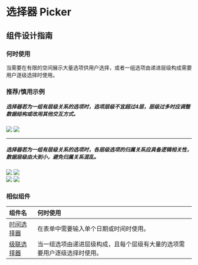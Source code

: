 # 选择器 Picker

## 组件设计指南

### 何时使用

当需要在有限的空间展示大量选项供用户选择，或者一组选项由递进层级构成需要用户逐级选择时使用。

### 推荐/慎用示例

##### 选择器若为一组有层级关系的选项时，选项层级不宜超过4层，层级过多时应调整数据结构或改用其他交互方式。

<div class="legend">
  <div class="item">
    <img src="https://tdesign.gtimg.com/site/design/mobile-guide/picker/picker-1.png" />
    <img class="tag" src="https://tdesign.gtimg.com/site/doc/bad.png" />
  </div>
</div>

<hr />

##### 选择器若为一组有层级关系的选项时，各层级选项的归属关系应具备逻辑相关性，数据层级由大到小，避免归属关系混乱。

<div class="legend">
  <div class="item">
    <img src="https://tdesign.gtimg.com/site/design/mobile-guide/picker/picker-2.png" />
    <img class="tag" src="https://tdesign.gtimg.com/site/doc/good.png" />
  </div>

  <div class="item">
    <img src="https://tdesign.gtimg.com/site/design/mobile-guide/picker/picker-3.png" />
    <img class="tag" src="https://tdesign.gtimg.com/site/doc/bad.png" />
  </div>
</div>


### 相似组件

| 组件名                            | 何时使用                                                                 |
| :-------------------------------- | :----------------------------------------------------------------------- |
| [时间选择器](./date-time-picker ) | 在表单中需要输入单个日期或时间时使用。                                   |
| [级联选择器](./Cascader)          | 当一组选项由递进层级构成，且每个层级有大量的选项需要用户逐级选择时使用。 |
